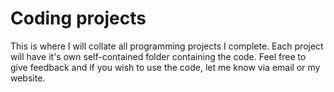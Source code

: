 # Coding projects
This is where I will collate all programming projects I complete. Each project will have it's own self-contained folder containing the code. Feel free to give feedback and if you wish to use the code, let me know via email or my website.
